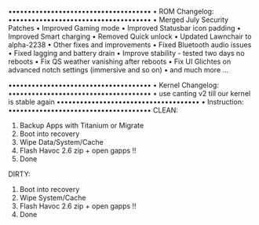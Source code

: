 
•••••••••••••••••••••••••••••••••••••
• ROM Changelog:
•••••••••••••••••••••••••••••••••••••
• Merged July Security Patches
• Improved Gaming mode
• Improved Statusbar icon padding
• Improved Smart charging
• Removed Quick unlock
• Updated Lawnchair to alpha-2238
• Other fixes and improvements
• Fixed Bluetooth audio issues
• Fixed lagging and battery drain
• Improve stability - tested two days no reboots
• Fix QS weather vanishing after reboots
• Fix UI Glichtes on advanced notch settings (immersive and so on)
• and much more ...
 
•••••••••••••••••••••••••••••••••••••
• Kernel Changelog: 
•••••••••••••••••••••••••••••••••••••
• use canting v2 till our kernel is stable again
•••••••••••••••••••••••••••••••••••••
• Instruction:
•••••••••••••••••••••••••••••••••••••
CLEAN:

1. Backup Apps with Titanium or Migrate
2. Boot into recovery 
3. Wipe Data/System/Cache
4. Flash Havoc 2.6 zip +  open gapps !! 
5. Done

DIRTY:

1. Boot into recovery 
2. Wipe System/Cache
3. Flash Havoc 2.6 zip + open gapps !! 
4. Done

